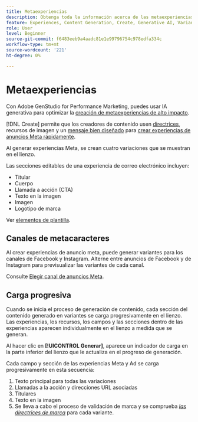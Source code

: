```yaml
---
title: Metaexperiencias
description: Obtenga toda la información acerca de las metaexperiencias en Adobe GenStudio for Performance Marketing.
feature: Experiences, Content Generation, Create, Generative AI, Variant Generation
role: User
level: Beginner
source-git-commit: f6483eeb9a4aadc81e1e99796754c978edfa334c
workflow-type: tm+mt
source-wordcount: '221'
ht-degree: 0%

---
```



# Metaexperiencias

Con Adobe GenStudio for Performance Marketing, puedes usar IA generativa para optimizar la [creación de metaexperiencias de alto impacto](/help/user-guide/create/create-meta-ad.md).

[!DNL Create] permite que los creadores de contenido usen [directrices](/help/user-guide/guidelines/overview.md), recursos de imagen y un [mensaje bien diseñado](/help/user-guide/effective-prompts.md) para [crear experiencias de anuncios Meta rápidamente](/help/user-guide/create/create-meta-ad.md).

Al generar experiencias Meta, se crean cuatro variaciones que se muestran en el lienzo.

Las secciones editables de una experiencia de correo electrónico incluyen:

* Titular
* Cuerpo
* Llamada a acción (CTA)
* Texto en la imagen
* Imagen
* Logotipo de marca

Ver [elementos de plantilla](/help/user-guide/content/use-templates.md#template-elements).

<!-- ## Meta ad capabilities

Content creators and marketers can produce brand-consistent Meta ad experiences in GenStudio for Performance Marketing. -->

## Canales de metacaracteres

Al crear experiencias de anuncio meta, puede generar variantes para los canales de Facebook y Instagram. Alterne entre anuncios de Facebook y de Instagram para previsualizar las variantes de cada canal.

Consulte [Elegir canal de anuncios Meta](/help/user-guide/create/create-meta-ad.md#choose-meta-ads-channel).

## Carga progresiva

Cuando se inicia el proceso de generación de contenido, cada sección del contenido generado en variantes se carga progresivamente en el lienzo. Las experiencias, los recursos, los campos y las secciones dentro de las experiencias aparecen individualmente en el lienzo a medida que se generan.

Al hacer clic en **[!UICONTROL Generar]**, aparece un indicador de carga en la parte inferior del lienzo que le actualiza en el progreso de generación.

Cada campo y sección de las experiencias Meta y Ad se carga progresivamente en esta secuencia:

1. Texto principal para todas las variaciones
1. Llamadas a la acción y direcciones URL asociadas
1. Titulares
1. Texto en la imagen
1. Se lleva a cabo el proceso de validación de marca y se comprueba [_las directrices de marca_](/help/user-guide/guidelines/brand-validation.md#brand-guidelines-check) para cada variante.
